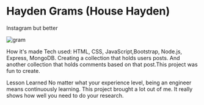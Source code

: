 # Hayden Grams (House Hayden)
Instagram but better

![gram](https://user-images.githubusercontent.com/88953222/142729353-8f532110-386f-4012-9465-c5fea673863a.png)


How it's made Tech used: HTML, CSS, JavaScript,Bootstrap, Node.js, Express, MongoDB. Creating a collection that holds users posts. And another collection that holds comments based on that post.This project was fun to create.

Lesson Learned No matter what your experience level, being an engineer means continuously learning. This project brought a lot out of me. It really shows how well you need to do your research.

